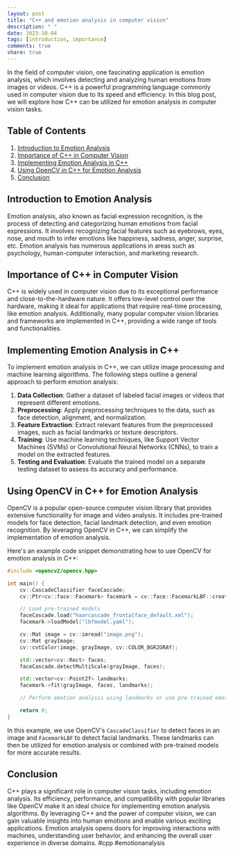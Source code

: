 ```yaml
---
layout: post
title: "C++ and emotion analysis in computer vision"
description: " "
date: 2023-10-04
tags: [introduction, importance]
comments: true
share: true
---
```


In the field of computer vision, one fascinating application is emotion analysis, which involves detecting and analyzing human emotions from images or videos. C++ is a powerful programming language commonly used in computer vision due to its speed and efficiency. In this blog post, we will explore how C++ can be utilized for emotion analysis in computer vision tasks.

## Table of Contents
1. [Introduction to Emotion Analysis](#introduction-to-emotion-analysis)
2. [Importance of C++ in Computer Vision](#importance-of-c++-in-computer-vision)
3. [Implementing Emotion Analysis in C++](#implementing-emotion-analysis-in-c++)
4. [Using OpenCV in C++ for Emotion Analysis](#using-opencv-in-c++-for-emotion-analysis)
5. [Conclusion](#conclusion)

## Introduction to Emotion Analysis

Emotion analysis, also known as facial expression recognition, is the process of detecting and categorizing human emotions from facial expressions. It involves recognizing facial features such as eyebrows, eyes, nose, and mouth to infer emotions like happiness, sadness, anger, surprise, etc. Emotion analysis has numerous applications in areas such as psychology, human-computer interaction, and marketing research.

## Importance of C++ in Computer Vision

C++ is widely used in computer vision due to its exceptional performance and close-to-the-hardware nature. It offers low-level control over the hardware, making it ideal for applications that require real-time processing, like emotion analysis. Additionally, many popular computer vision libraries and frameworks are implemented in C++, providing a wide range of tools and functionalities.

## Implementing Emotion Analysis in C++

To implement emotion analysis in C++, we can utilize image processing and machine learning algorithms. The following steps outline a general approach to perform emotion analysis:

1. **Data Collection**: Gather a dataset of labeled facial images or videos that represent different emotions.
2. **Preprocessing**: Apply preprocessing techniques to the data, such as face detection, alignment, and normalization.
3. **Feature Extraction**: Extract relevant features from the preprocessed images, such as facial landmarks or texture descriptors.
4. **Training**: Use machine learning techniques, like Support Vector Machines (SVMs) or Convolutional Neural Networks (CNNs), to train a model on the extracted features.
5. **Testing and Evaluation**: Evaluate the trained model on a separate testing dataset to assess its accuracy and performance.

## Using OpenCV in C++ for Emotion Analysis

OpenCV is a popular open-source computer vision library that provides extensive functionality for image and video analysis. It includes pre-trained models for face detection, facial landmark detection, and even emotion recognition. By leveraging OpenCV in C++, we can simplify the implementation of emotion analysis.

Here's an example code snippet demonstrating how to use OpenCV for emotion analysis in C++:

```cpp
#include <opencv2/opencv.hpp>

int main() {
    cv::CascadeClassifier faceCascade;
    cv::Ptr<cv::face::Facemark> facemark = cv::face::FacemarkLBF::create();

    // Load pre-trained models
    faceCascade.load("haarcascade_frontalface_default.xml");
    facemark->loadModel("lbfmodel.yaml");

    cv::Mat image = cv::imread("image.png");
    cv::Mat grayImage;
    cv::cvtColor(image, grayImage, cv::COLOR_BGR2GRAY);

    std::vector<cv::Rect> faces;
    faceCascade.detectMultiScale(grayImage, faces);

    std::vector<cv::Point2f> landmarks;
    facemark->fit(grayImage, faces, landmarks);

    // Perform emotion analysis using landmarks or use pre-trained emotion recognition model

    return 0;
}
```

In this example, we use OpenCV's `CascadeClassifier` to detect faces in an image and `FacemarkLBF` to detect facial landmarks. These landmarks can then be utilized for emotion analysis or combined with pre-trained models for more accurate results.

## Conclusion

C++ plays a significant role in computer vision tasks, including emotion analysis. Its efficiency, performance, and compatibility with popular libraries like OpenCV make it an ideal choice for implementing emotion analysis algorithms. By leveraging C++ and the power of computer vision, we can gain valuable insights into human emotions and enable various exciting applications. Emotion analysis opens doors for improving interactions with machines, understanding user behavior, and enhancing the overall user experience in diverse domains. #cpp #emotionanalysis